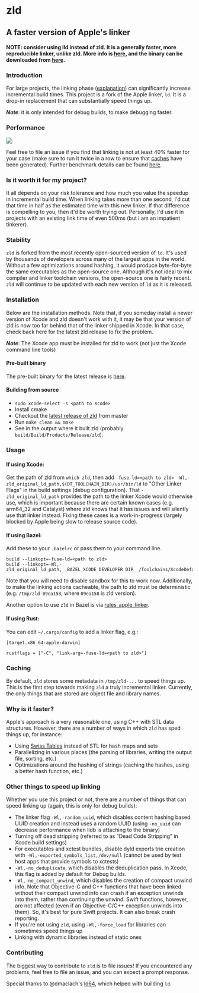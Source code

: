 # zld
## A faster version of Apple's linker

#### NOTE: consider using lld instead of zld. It is a generally faster, more reproducible linker, unlike zld. More info is [here](https://lld.llvm.org/MachO/index.html), and the binary can be downloaded from [here](https://github.com/keith/ld64.lld/releases).

### Introduction

For large projects, the linking phase ([explanation](https://stackoverflow.com/questions/6264249/how-does-the-compilation-linking-process-work)) can significantly increase incremental build times. This project is a fork of the Apple linker, `ld`. It is a drop-in replacement that can substantially speed things up.

***Note***: it is only intended for debug builds, to make debugging faster.

### Performance

<img src="img/benchmarks.svg">

Feel free to file an issue if you find that linking is not at least 40% faster for your case (make sure to run it twice in a row to ensure that [caches](#caching) have been generated). Further benchmark details can be found [here](misc/benchmarks.md).

### Is it worth it for my project?

It all depends on your risk tolerance and how much you value the speedup in incremental build time. When linking takes more than one second, I'd cut that time in half as the estimated time with this new linker. If that difference is compelling to you, then it'd be worth trying out. Personally, I'd use it in projects with an existing link time of even 500ms (but I am an impatient tinkerer).

### Stability

`zld` is forked from the most recently open-sourced version of `ld`. It's used by thousands of developers across many of the largest apps in the world. Without a few optimizations around hashing, it would produce byte-for-byte the same executables as the open-source one. Although it's not ideal to mix compiler and linker toolchain versions, the open-source one is fairly recent. `zld` will continue to be updated with each new version of `ld` as it is released.

### Installation

Below are the installation methods. Note that, if you someday install a newer version of Xcode and zld doesn't work with it, it may be that your version of zld is now too far behind that of the linker shipped in Xcode. In that case, check back here for the latest zld release to fix the problem.

***Note***: The Xcode app must be installed for zld to work (not just the Xcode command line tools)

#### Pre-built binary

The pre-built binary for the latest release is [here](https://github.com/michaeleisel/zld/releases/latest).

#### Building from source

- `sudo xcode-select -s <path to Xcode>`
- Install cmake
- Checkout the [latest release of zld](https://github.com/michaeleisel/zld/releases/latest) from master
- Run `make clean && make`
- See in the output where it built zld (probably `build/Build/Products/Release/zld`).

### Usage

#### If using Xcode:
Get the path of zld from `which zld`, then add `-fuse-ld=<path to zld> -Wl,-zld_original_ld_path,$(DT_TOOLCHAIN_DIR)/usr/bin/ld` to "Other Linker Flags" in the build settings (debug configuration). That `-zld_original_ld_path` provides the path to the linker Xcode would otherwise use, which is important because there are certain known cases (e.g. arm64_32 and Catalyst) where zld knows that it has issues and will silently use that linker instead. Fixing these cases is a work-in-progress (largely blocked by Apple being slow to release source code).

#### If using Bazel:

Add these to your `.bazelrc` or pass them to your command line.

```
build --linkopt=-fuse-ld=<path to zld>
build --linkopt=-Wl,-zld_original_ld_path,__BAZEL_XCODE_DEVELOPER_DIR__/Toolchains/XcodeDefault.xctoolchain/usr/bin/ld
```

Note that you will need to disable sandbox for this to work now. Additionally, to make the linking actions cacheable, the path to zld must be deterministic (e.g. `/tmp/zld-09ea158`, where `09ea158` is zld version).

Another option to use `zld` in Bazel is via [rules_apple_linker](https://github.com/keith/rules_apple_linker).

#### If using Rust:

You can edit `~/.cargo/config` to add a linker flag, e.g.:

```
[target.x86_64-apple-darwin]

rustflags = ["-C", "link-arg=-fuse-ld=<path to zld>"]
```

### Caching

By default, `zld` stores some metadata in `/tmp/zld-...` to speed things up. This is the first step towards making `zld` a truly incremental linker. Currently, the only things that are stored are object file and library names.

### Why is it faster?

Apple's approach is a very reasonable one, using C++ with STL data structures. However, there are a number of ways in which `zld` has sped things up, for instance:

- Using [Swiss Tables](https://abseil.io/blog/20180927-swisstables) instead of STL for hash maps and sets
- Parallelizing in various places (the parsing of libraries, writing the output file, sorting, etc.)
- Optimizations around the hashing of strings (caching the hashes, using a better hash function, etc.)

### Other things to speed up linking

Whether you use this project or not, there are a number of things that can speed linking up (again, this is only for debug builds):

- The linker flag `-Wl,-random_uuid`, which disables content hashing based UUID creation and instead uses a random UUID (using `-no_uuid` can decrease performance when lldb is attaching to the binary)
- Turning off dead stripping (referred to as "Dead Code Stripping" in Xcode build settings)
- For executables and xctest bundles, disable dyld exports trie creation with `-Wl,-exported_symbols_list,/dev/null` (cannot be used by test host apps that provide symbols to xctests)
- `-Wl,-no_deduplicate`, which disables the deduplication pass. In Xcode, this flag is added by default for Debug builds.
- `-Wl,-no_compact_unwind`, which disables the creation of compact unwind info. Note that Objective-C and C++ functions that have been linked without their compact unwind info can crash if an exception unwinds into them, rather than continuing the unwind. Swift functions, however, are not affected (even if an Objective-C/C++ exception unwinds into them). So, it's best for pure Swift projects. It can also break crash reporting.
- If you're not using `zld`, using `-Wl,-force_load` for libraries can sometimes speed things up
- Linking with dynamic libraries instead of static ones

### Contributing

The biggest way to contribute to `zld` is to file issues! If you encountered any problems, feel free to file an issue, and you can expect a prompt response.

Special thanks to @dmaclach's [ld64](https://github.com/dmaclach/ld64), which helped with building `ld`.


